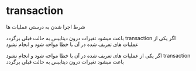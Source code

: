 # transaction
شرط اجرا شدن به درستی عملیات ها



باعث میشود تغیرات درون دیتابیس به حالت قبلی برگردد transaction اگر یکی از عملیات های تعریف شده در آن با خطا مواحه شود و انجام نشود  


اگر یکی از عملیات های تعریف شده در آن با خطا مواحه شود و انجام نشود transaction باعث میشود تغیرات درون دیتابیس به حالت قبلی برگردد
